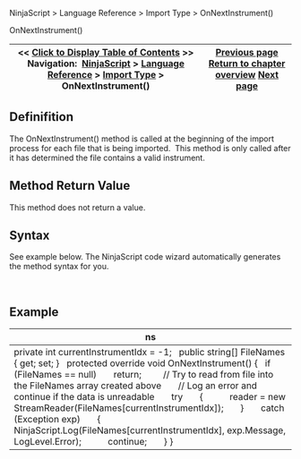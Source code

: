 ﻿


NinjaScript \> Language Reference \> Import Type \> OnNextInstrument()






















OnNextInstrument()







| \<\< [Click to Display Table of Contents](onnextinstrument.md) \>\> **Navigation:**     [NinjaScript](ninjascript-1.md) \> [Language Reference](language_reference_wip-1.md) \> [Import Type](import_type-1.md) \> OnNextInstrument() | [Previous page](import_type-1.md) [Return to chapter overview](import_type-1.md) [Next page](onnextdatapoint-1.md) |
| --- | --- |











## Definifition


The OnNextInstrument() method is called at the beginning of the import process for each file that is being imported.  This method is only called after it has determined the file contains a valid instrument.


## 


## Method Return Value


This method does not return a value.


## 


## Syntax


See example below. The NinjaScript code wizard automatically generates the method syntax for you.


 


## Example




| ns |
| --- |
| private int currentInstrumentIdx \= \-1;   public string\[] FileNames  { get; set; }   protected override void OnNextInstrument() {    if (FileNames \=\= null)        return;          // Try to read from file into the FileNames array created above        // Log an error and continue if the data is unreadable        try        {            reader \= new StreamReader(FileNames\[currentInstrumentIdx]);        }        catch (Exception exp)        {            NinjaScript.Log(FileNames\[currentInstrumentIdx], exp.Message, LogLevel.Error);            continue;        } } |









